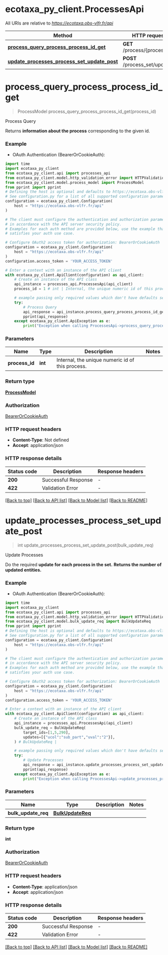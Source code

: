 # ecotaxa_py_client.ProcessesApi

All URIs are relative to *https://ecotaxa.obs-vlfr.fr/api*

Method | HTTP request | Description
------------- | ------------- | -------------
[**process_query_process_process_id_get**](ProcessesApi.md#process_query_process_process_id_get) | **GET** /process/{process_id} | Process Query
[**update_processes_process_set_update_post**](ProcessesApi.md#update_processes_process_set_update_post) | **POST** /process_set/update | Update Processes


# **process_query_process_process_id_get**
> ProcessModel process_query_process_process_id_get(process_id)

Process Query

Returns **information about the process** corresponding to the given id.

### Example

* OAuth Authentication (BearerOrCookieAuth):

```python
import time
import ecotaxa_py_client
from ecotaxa_py_client.api import processes_api
from ecotaxa_py_client.model.http_validation_error import HTTPValidationError
from ecotaxa_py_client.model.process_model import ProcessModel
from pprint import pprint
# Defining the host is optional and defaults to https://ecotaxa.obs-vlfr.fr/api
# See configuration.py for a list of all supported configuration parameters.
configuration = ecotaxa_py_client.Configuration(
    host = "https://ecotaxa.obs-vlfr.fr/api"
)

# The client must configure the authentication and authorization parameters
# in accordance with the API server security policy.
# Examples for each auth method are provided below, use the example that
# satisfies your auth use case.

# Configure OAuth2 access token for authorization: BearerOrCookieAuth
configuration = ecotaxa_py_client.Configuration(
    host = "https://ecotaxa.obs-vlfr.fr/api"
)
configuration.access_token = 'YOUR_ACCESS_TOKEN'

# Enter a context with an instance of the API client
with ecotaxa_py_client.ApiClient(configuration) as api_client:
    # Create an instance of the API class
    api_instance = processes_api.ProcessesApi(api_client)
    process_id = 1 # int | Internal, the unique numeric id of this process.

    # example passing only required values which don't have defaults set
    try:
        # Process Query
        api_response = api_instance.process_query_process_process_id_get(process_id)
        pprint(api_response)
    except ecotaxa_py_client.ApiException as e:
        print("Exception when calling ProcessesApi->process_query_process_process_id_get: %s\n" % e)
```


### Parameters

Name | Type | Description  | Notes
------------- | ------------- | ------------- | -------------
 **process_id** | **int**| Internal, the unique numeric id of this process. |

### Return type

[**ProcessModel**](ProcessModel.md)

### Authorization

[BearerOrCookieAuth](../README.md#BearerOrCookieAuth)

### HTTP request headers

 - **Content-Type**: Not defined
 - **Accept**: application/json


### HTTP response details

| Status code | Description | Response headers |
|-------------|-------------|------------------|
**200** | Successful Response |  -  |
**422** | Validation Error |  -  |

[[Back to top]](#) [[Back to API list]](../README.md#documentation-for-api-endpoints) [[Back to Model list]](../README.md#documentation-for-models) [[Back to README]](../README.md)

# **update_processes_process_set_update_post**
> int update_processes_process_set_update_post(bulk_update_req)

Update Processes

Do the required **update for each process in the set.**  **Returns the number of updated entities.**

### Example

* OAuth Authentication (BearerOrCookieAuth):

```python
import time
import ecotaxa_py_client
from ecotaxa_py_client.api import processes_api
from ecotaxa_py_client.model.http_validation_error import HTTPValidationError
from ecotaxa_py_client.model.bulk_update_req import BulkUpdateReq
from pprint import pprint
# Defining the host is optional and defaults to https://ecotaxa.obs-vlfr.fr/api
# See configuration.py for a list of all supported configuration parameters.
configuration = ecotaxa_py_client.Configuration(
    host = "https://ecotaxa.obs-vlfr.fr/api"
)

# The client must configure the authentication and authorization parameters
# in accordance with the API server security policy.
# Examples for each auth method are provided below, use the example that
# satisfies your auth use case.

# Configure OAuth2 access token for authorization: BearerOrCookieAuth
configuration = ecotaxa_py_client.Configuration(
    host = "https://ecotaxa.obs-vlfr.fr/api"
)
configuration.access_token = 'YOUR_ACCESS_TOKEN'

# Enter a context with an instance of the API client
with ecotaxa_py_client.ApiClient(configuration) as api_client:
    # Create an instance of the API class
    api_instance = processes_api.ProcessesApi(api_client)
    bulk_update_req = BulkUpdateReq(
        target_ids=[1,5,290],
        updates=[{"ucol":"sub_part","uval":"2"}],
    ) # BulkUpdateReq | 

    # example passing only required values which don't have defaults set
    try:
        # Update Processes
        api_response = api_instance.update_processes_process_set_update_post(bulk_update_req)
        pprint(api_response)
    except ecotaxa_py_client.ApiException as e:
        print("Exception when calling ProcessesApi->update_processes_process_set_update_post: %s\n" % e)
```


### Parameters

Name | Type | Description  | Notes
------------- | ------------- | ------------- | -------------
 **bulk_update_req** | [**BulkUpdateReq**](BulkUpdateReq.md)|  |

### Return type

**int**

### Authorization

[BearerOrCookieAuth](../README.md#BearerOrCookieAuth)

### HTTP request headers

 - **Content-Type**: application/json
 - **Accept**: application/json


### HTTP response details

| Status code | Description | Response headers |
|-------------|-------------|------------------|
**200** | Successful Response |  -  |
**422** | Validation Error |  -  |

[[Back to top]](#) [[Back to API list]](../README.md#documentation-for-api-endpoints) [[Back to Model list]](../README.md#documentation-for-models) [[Back to README]](../README.md)

